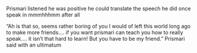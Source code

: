 Prismari listened he was positive he could translate the speech he did once speak in mmmhhhmm after all 

“Ah is that so, seems rather boring of you l would of left this world long ago to make more friends.... if you want prismari can teach you how to really speak.... it isn’t that hard to learn! But you have to be my friend.” Prismari said with an ultimatum
